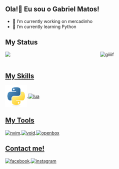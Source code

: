 ## Ola!👋 Eu sou o Gabriel Matos! 

- 🔭 I’m currently working on mercadinho
- 🌱 I’m currently learning Python
<div>
  <h2>My Status</h2>
  <a href="https://github.com/sukunadotjpg">
  <img height:"200" src="https://github-readme-stats.vercel.app/api?username=sukunadotjpg&show_icons=true&theme=gruvbox">
  <img align="right" alt="giiiif" height="200" width="200" src="https://media.discordapp.net/attachments/874107689570033734/882008656214917170/ezgif-4-5448fc85f244.gif?width=426&height=416">
</div>
 
<div style="display: inline_block"><br>
  <h2>My Skills</h2>
  <img align="center" alt="python" height="70" width="70" src="https://raw.githubusercontent.com/devicons/devicon/master/icons/python/python-original.svg">
  <img align="center" alt="lua" height="70" width="70" src="https://upload.wikimedia.org/wikipedia/commons/thumb/c/cf/Lua-Logo.svg/1200px-Lua-Logo.svg.png">
</div>

<div>
  <h2>My Tools</h2>
  <img align="center" alt="nvim" height="60" width="60" src="https://camo.githubusercontent.com/67d8d32acb9aa6ef50a036e831334c538cbdb5756d3d42b5bf378212c394c8c7/68747470733a2f2f662e636c6f75642e6769746875622e636f6d2f6173736574732f3231313236322f323233373936332f32336562643565342d396264332d313165332d393136342d3262386165646165393032302e706e67">
  <img align="center" alt="void" height="70" width="70" src="https://upload.wikimedia.org/wikipedia/commons/0/02/Void_Linux_logo.svg">
  <img align="center" alt="openbox" height="80" width="80" src="https://wiki.manjaro.org/images/f/fb/Openbox-logo.png">
</div>
 
<div>
  <h2>Contact me!</h2>
   <a href="https://www.facebook.com/profile.php?id=100023650638437">
    <img align="center" alt="facebook" height="60" width="60" src="https://logodownload.org/wp-content/uploads/2014/09/facebook-logo-3-1.png">
   </a>
   <a href="https://www.instagram.com/_gabriel078/">
    <img align="center" alt="instagram" height="60" width="60" src="https://logodownload.org/wp-content/uploads/2017/04/instagram-logo.png">
   </a>
</div>
